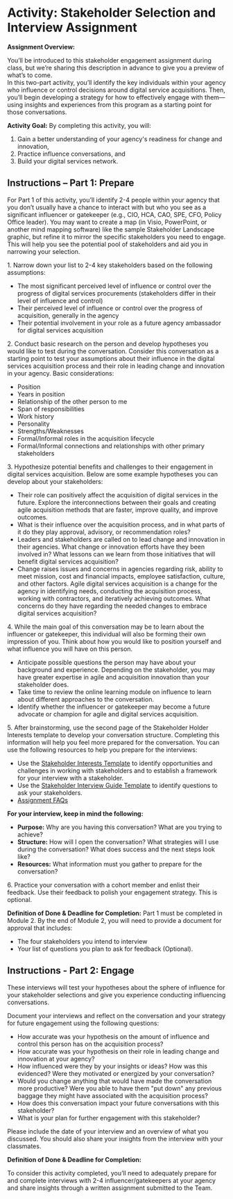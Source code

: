 # Activity: Stakeholder Selection and Interview Assignment 

**Assignment Overview:**

You’ll be introduced to this stakeholder engagement assignment during class, but we’re sharing this description in advance to give you a preview of what’s to come.  
In this two-part activity, you’ll identify the key individuals within your agency who influence or control decisions around digital service acquisitions. Then, you’ll begin developing a strategy for how to effectively engage with them—using insights and experiences from this program as a starting point for those conversations.

**Activity Goal:** By completing this activity, you will: 

1. Gain a better understanding of your agency's readiness for change and innovation,  
2. Practice influence conversations, and  
3. Build your digital services network.

## Instructions – Part 1: Prepare

For Part 1 of this activity, you’ll identify 2-4 people within your agency that you don’t usually have a chance to interact with but who you see as a significant influencer or gatekeeper (e.g., CIO, HCA, CAO, SPE, CFO, Policy Office leader). You may want to create a map (in Visio, PowerPoint, or another mind mapping software) like the sample Stakeholder Landscape graphic, but refine it to mirror the specific stakeholders you need to engage.  This will help you see the potential pool of stakeholders and aid you in narrowing your selection.

1\. Narrow down your list to 2-4 key stakeholders based on the following assumptions:  

* The most significant perceived level of influence or control over the progress of digital services procurements (stakeholders differ in their level of influence and control)  
* Their perceived level of influence or control over the progress of acquisition, generally in the agency  
* Their potential involvement in your role as a future agency ambassador for digital services acquisition 

2\. Conduct basic research on the person and develop hypotheses you would like to test during the conversation. Consider this conversation as a starting point to test your assumptions about their influence in the digital services acquisition process and their role in leading change and innovation in your agency. Basic considerations:

* Position   
* Years in position
* Relationship of the other person to me
* Span of responsibilities  
* Work history  
* Personality  
* Strengths/Weaknesses  
*  Formal/Informal roles in the acquisition lifecycle  
*  Formal/Informal connections and relationships with other primary stakeholders

3\. Hypothesize potential benefits and challenges to their engagement in digital services acquisition. Below are some example hypotheses you can develop about your stakeholders:

* Their role can positively affect the acquisition of digital services in the future. Explore the interconnections between their goals and creating agile acquisition methods that are faster, improve quality, and improve outcomes.
* What is their influence over the acquisition process, and in what parts of it do they play approval, advisory, or recommendation roles?  
* Leaders and stakeholders are called on to lead change and innovation in their agencies. What change or innovation efforts have they been involved in? What lessons can we learn from those initiatives that will benefit digital services acquisition?  
* Change raises issues and concerns in agencies regarding risk, ability to meet mission, cost and financial impacts, employee satisfaction, culture, and other factors. Agile digital services acquisition is a change for the agency in identifying needs, conducting the acquisition process, working with contractors, and iteratively achieving outcomes. What concerns do they have regarding the needed changes to embrace digital services acquisition?

4\. While the main goal of this conversation may be to learn about the influencer or gatekeeper, this individual will also be forming their own impression of you. Think about how you would like to position yourself and what influence you will have on this person.

* Anticipate possible questions the person may have about your background and experience. Depending on the stakeholder, you may have greater expertise in agile and acquisition innovation than your stakeholder does.  
* Take time to review the online learning module on influence to learn about different approaches to the conversation.  
* Identify whether the influencer or gatekeeper may become a future advocate or champion for agile and digital services acquisition.

5\. After brainstorming, use the second page of the Stakeholder Holder Interests template to develop your conversation structure. Completing this information will help you feel more prepared for the conversation. You can use the following resources to help you prepare for the interviews: 

* Use the [Stakeholder Interests Template](https://github.com/usds/ditap-curriculum-update/blob/main/3_Curriculum/3B_DITAP-Core-Curriculum/Module-2/In-Class-Materials/Stakeholder_Interest_Template.md) to identify opportunities and challenges in working with stakeholders and to establish a framework for your interview with a stakeholder.  
* Use the [Stakeholder Interview Guide Template](https://github.com/usds/ditap-curriculum-update/blob/main/3_Curriculum/3B_DITAP-Core-Curriculum/Module-2/In-Class-Materials/Stakeholder_Interview_Guide_Template.md) to identify questions to ask your stakeholders.  
* [Assignment FAQs](https://github.com/usds/ditap-curriculum-update/blob/main/3_Curriculum/3B_DITAP-Core-Curriculum/Module-2/In-Class-Materials/Stakeholder%20Assignment%20FAQs.md)

**For your interview, keep in mind the following:**

* **Purpose:** Why are you having this conversation? What are you trying to achieve?  
* **Structure:** How will I open the conversation? What strategies will I use during the conversation? What does success and the next steps look like?  
* **Resources:** What information must you gather to prepare for the conversation?

6\. Practice your conversation with a cohort member and enlist their feedback. Use their feedback to polish your engagement strategy. This is optional.

**Definition of Done & Deadline for Completion:** Part 1 must be completed in Module 2\. By the end of Module 2, you will need to provide a document for approval that includes: 

* The four stakeholders you intend to interview  
* Your list of questions you plan to ask for feedback (Optional).

## Instructions \- Part 2: Engage

These interviews will test your hypotheses about the sphere of influence for your stakeholder selections and give you experience conducting influencing conversations.

Document your interviews and reflect on the conversation and your strategy for future engagement using the following questions:

* How accurate was your hypothesis on the amount of influence and control this person has on the acquisition process?   
* How accurate was your hypothesis on their role in leading change and innovation at your agency?  
* How influenced were they by your insights or ideas? How was this evidenced? Were they motivated or energized by your conversation?  
* Would you change anything that would have made the conversation more productive? Were you able to have them "put down" any previous baggage they might have associated with the acquisition process?  
* How does this conversation impact your future conversations with this stakeholder?  
* What is your plan for further engagement with this stakeholder?

Please include the date of your interview and an overview of what you discussed. You should also share your insights from the interview with your classmates.   

**Definition of Done & Deadline for Completion:** 

To consider this activity completed, you’ll need to adequately prepare for and complete interviews with 2-4 influencer/gatekeepers at your agency and share insights through a written assignment submitted to the Team.

